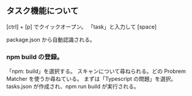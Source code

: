 ## タスク機能について

[ctrl] + [p] でクイックオープン。
「task」と入力して [space]

package.json から自動認識される。

### npm build の登録。

「npm: build」を選択する。
スキャンについて尋ねられる。どの Probrem Matcher を使うか尋ねている。
まずは「Typescript の問題」を選択。
tasks.json が作成され、npm run build が実行される。
